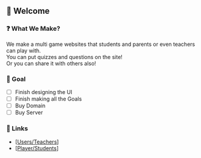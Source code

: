 ## 🎉 Welcome
### ❓ What We Make?
We make a multi game websites that students and parents or even teachers can play with. <br>
You can put quizzes and questions on the site!<br>
Or you can share it with others also!

### 🎈 Goal
- [ ] Finish designing the UI
- [ ] Finish making all the Goals
- [ ] Buy Domain
- [ ] Buy Server

### 🔗 Links
- [[Users/Teachers](https://quiztopia.net/)]
- [[Player/Students](https://quiztopia.live)]
